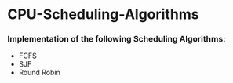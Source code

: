 # CPU-Scheduling-Algorithms

### Implementation of the following Scheduling Algorithms:
- FCFS
- SJF
- Round Robin
